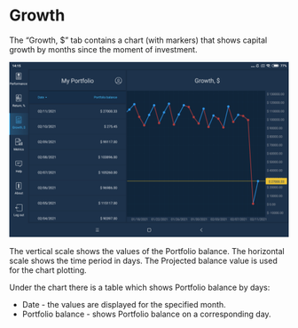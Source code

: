 # Growth

The “Growth, $” tab contains a chart \(with markers\) that shows capital growth by months since the moment of investment.

![](../../../../.gitbook/assets/1%20%28156%29.png)

The vertical scale shows the values of the Portfolio balance. The horizontal scale shows the time period in days. The Projected balance value is used for the chart plotting. 

Under the chart there is a table which shows Portfolio balance by days:

* Date - the values are displayed for the specified month.
* Portfolio balance - shows Portfolio balance on a corresponding day.

